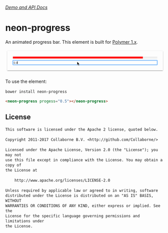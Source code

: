 _[Demo and API Docs](http://collaborne.github.io/neon-progress/)_


neon-progress
=========

An animated progress bar. This element is built for [Polymer 1.x](https://www.polymer-project.org).

![Element in action](https://raw.githubusercontent.com/Collaborne/neon-progress/master/doc/screencast.gif)

To use the element:

`bower install neon-progress`

<!---
```
<custom-element-demo>
  <template>
    <script src="../webcomponentsjs/webcomponents-lite.js"></script>
    <link rel="import" href="neon-progress.html">
    <next-code-block></next-code-block>
  </template>
</custom-element-demo>
```
-->
```html
<neon-progress progess="0.5"></neon-progress>
```

## License

    This software is licensed under the Apache 2 license, quoted below.

    Copyright 2011-2017 Collaborne B.V. <http://github.com/Collaborne/>

    Licensed under the Apache License, Version 2.0 (the "License"); you may not
    use this file except in compliance with the License. You may obtain a copy of
    the License at

        http://www.apache.org/licenses/LICENSE-2.0

    Unless required by applicable law or agreed to in writing, software
    distributed under the License is distributed on an "AS IS" BASIS, WITHOUT
    WARRANTIES OR CONDITIONS OF ANY KIND, either express or implied. See the
    License for the specific language governing permissions and limitations under
    the License.
